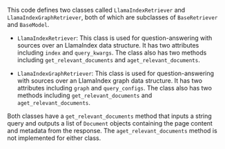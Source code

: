 This code defines two classes called `LlamaIndexRetriever` and `LlamaIndexGraphRetriever`, both of which are subclasses of `BaseRetriever` and `BaseModel`. 

- `LlamaIndexRetriever`: This class is used for question-answering with sources over an LlamaIndex data structure. It has two attributes including `index` and `query_kwargs`. The class also has two methods including `get_relevant_documents` and `aget_relevant_documents`. 

- `LlamaIndexGraphRetriever`: This class is used for question-answering with sources over an LlamaIndex graph data structure. It has two attributes including `graph` and `query_configs`. The class also has two methods including `get_relevant_documents` and `aget_relevant_documents`. 

Both classes have a `get_relevant_documents` method that inputs a string query and outputs a list of `Document` objects containing the page content and metadata from the response. The `aget_relevant_documents` method is not implemented for either class.

